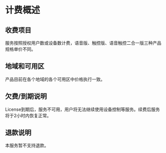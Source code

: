 # 计费概述
**收费项目**
---
服务按照授权用户数或设备数计费，语音版、触控版、语音触控二合一版三种产品规格单价不同。

**地域和可用区**
---
产品目前在各个地域的各个可用区中价格执行一致。

**欠费/到期说明**
---
License到期后，服务不可用，用户将无法继续使用设备控制等服务。续费后服务将于2小时内恢复正常。

**退款说明**
---
本服务暂不支持退款。
